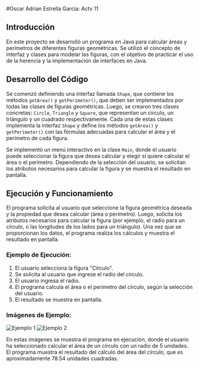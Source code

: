 #Oscar Adrian Estrella Garcia: Actv 11

## Introducción

En este proyecto se desarrolló un programa en Java para calcular áreas y perímetros de diferentes figuras geométricas. Se utilizó el concepto de interfaz y clases para modelar las figuras, con el objetivo de practicar el uso de la herencia y la implementación de interfaces en Java.

## Desarrollo del Código

Se comenzó definiendo una interfaz llamada `Shape`, que contiene los métodos `getArea()` y `getPerimeter()`, que deben ser implementados por todas las clases de figuras geométricas. Luego, se crearon tres clases concretas: `Circle`, `Triangle` y `Square`, que representan un círculo, un triángulo y un cuadrado respectivamente. Cada una de estas clases implementa la interfaz `Shape` y define los métodos `getArea()` y `getPerimeter()` con las fórmulas adecuadas para calcular el área y el perímetro de cada figura.

Se implementó un menú interactivo en la clase `Main`, donde el usuario puede seleccionar la figura que desea calcular y elegir si quiere calcular el área o el perímetro. Dependiendo de la selección del usuario, se solicitan los atributos necesarios para calcular la figura y se muestra el resultado en pantalla.

## Ejecución y Funcionamiento

El programa solicita al usuario que seleccione la figura geométrica deseada y la propiedad que desea calcular (área o perímetro). Luego, solicita los atributos necesarios para calcular la figura (por ejemplo, el radio para un círculo, o las longitudes de los lados para un triángulo). Una vez que se proporcionan los datos, el programa realiza los cálculos y muestra el resultado en pantalla.

### Ejemplo de Ejecución:

1. El usuario selecciona la figura "Círculo".
2. Se solicita al usuario que ingrese el radio del círculo.
3. El usuario ingresa el radio.
4. El programa calcula el área o el perímetro del círculo, según la selección del usuario.
5. El resultado se muestra en pantalla.

### Imágenes de Ejemplo:

![Ejemplo 1](imagen1.png)
![Ejemplo 2](imagen2.png)

En estas imágenes se muestra el programa en ejecución, donde el usuario ha seleccionado calcular el área de un círculo con un radio de 5 unidades. El programa muestra el resultado del cálculo del área del círculo, que es aproximadamente 78.54 unidades cuadradas.
